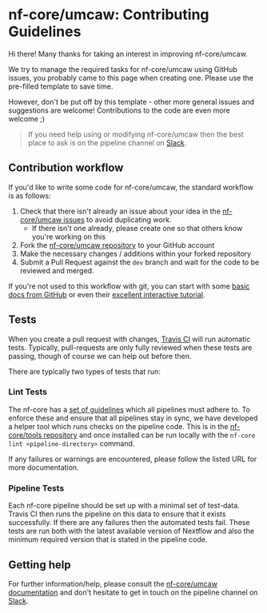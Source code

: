 # nf-core/umcaw: Contributing Guidelines

Hi there! Many thanks for taking an interest in improving nf-core/umcaw.

We try to manage the required tasks for nf-core/umcaw using GitHub issues, you probably came to this page when creating one. Please use the pre-filled template to save time.

However, don't be put off by this template - other more general issues and suggestions are welcome! Contributions to the code are even more welcome ;)

> If you need help using or modifying nf-core/umcaw then the best place to ask is on the pipeline channel on [Slack](https://nf-core-invite.herokuapp.com/).



## Contribution workflow
If you'd like to write some code for nf-core/umcaw, the standard workflow
is as follows:

1. Check that there isn't already an issue about your idea in the
   [nf-core/umcaw issues](https://github.com/nf-core/umcaw/issues) to avoid
   duplicating work.
    * If there isn't one already, please create one so that others know you're working on this
2. Fork the [nf-core/umcaw repository](https://github.com/nf-core/umcaw) to your GitHub account
3. Make the necessary changes / additions within your forked repository
4. Submit a Pull Request against the `dev` branch and wait for the code to be reviewed and merged.

If you're not used to this workflow with git, you can start with some [basic docs from GitHub](https://help.github.com/articles/fork-a-repo/) or even their [excellent interactive tutorial](https://try.github.io/).


## Tests
When you create a pull request with changes, [Travis CI](https://travis-ci.org/) will run automatic tests.
Typically, pull-requests are only fully reviewed when these tests are passing, though of course we can help out before then.

There are typically two types of tests that run:

### Lint Tests
The nf-core has a [set of guidelines](http://nf-co.re/guidelines) which all pipelines must adhere to.
To enforce these and ensure that all pipelines stay in sync, we have developed a helper tool which runs checks on the pipeline code. This is in the [nf-core/tools repository](https://github.com/nf-core/tools) and once installed can be run locally with the `nf-core lint <pipeline-directory>` command.

If any failures or warnings are encountered, please follow the listed URL for more documentation.

### Pipeline Tests
Each nf-core pipeline should be set up with a minimal set of test-data.
Travis CI then runs the pipeline on this data to ensure that it exists successfully.
If there are any failures then the automated tests fail.
These tests are run both with the latest available version of Nextflow and also the minimum required version that is stated in the pipeline code.

## Getting help
For further information/help, please consult the [nf-core/umcaw documentation](https://github.com/nf-core/umcaw#documentation) and don't hesitate to get in touch on the pipeline channel on [Slack](https://nf-core-invite.herokuapp.com/).
